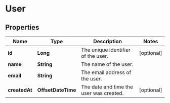 

# User


## Properties

| Name | Type | Description | Notes |
|------------ | ------------- | ------------- | -------------|
|**id** | **Long** | The unique identifier of the user. |  [optional] |
|**name** | **String** | The name of the user. |  |
|**email** | **String** | The email address of the user. |  |
|**createdAt** | **OffsetDateTime** | The date and time the user was created. |  [optional] |



